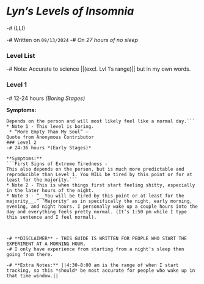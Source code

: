 # *Lyn’s Levels of Insomnia* 
-# (LLI)

-# Written on `09/13/2024`
-# *On 27 hours of no sleep*
### Level List
-# Note: Accurate to science ||(excl. Lvl 1’s range)|| but in my own words.
### Level 1
-# 12-24 hours *(Boring Stages)*

**Symptoms:**
```Completely Variable - 
Depends on the person and will most likely feel like a normal day.```
* Note 1 - This level is boring.
 * “More Empty Than My Soul” — 
Quote from Anonymous Contributor
### Level 2
-# 24-36 hours *(Early Stages)*

**Symptoms:**
```First Signs of Extreme Tiredness -
This also depends on the person, but is much more predictable and reproducible than Level 1. You WILL be tired by this point or for at least for the majority.```
* Note 2 - This is when things first start feeling shitty, especially in the later hours of the night.
* Note 3 - “__You will be tired by this point or at least for the majority__.” ‘Majority’ as in specifically the night, early morning, evening, and night hours. I personally wake up a couple hours into the day and everything feels pretty normal. (It’s 1:50 pm while I type this sentence and I feel normal).



-# **DISCLAIMER** - THIS GUIDE IS WRITTEN FOR PEOPLE WHO START THE EXPERIMENT AT A MORNING HOUR. 
-# I only have experience from starting from a night’s sleep then going from there. 

-# **Extra Notes:** ||4:30-8:00 am is the range of when I start tracking, so this *should* be most accurate for people who wake up in that time window.||
